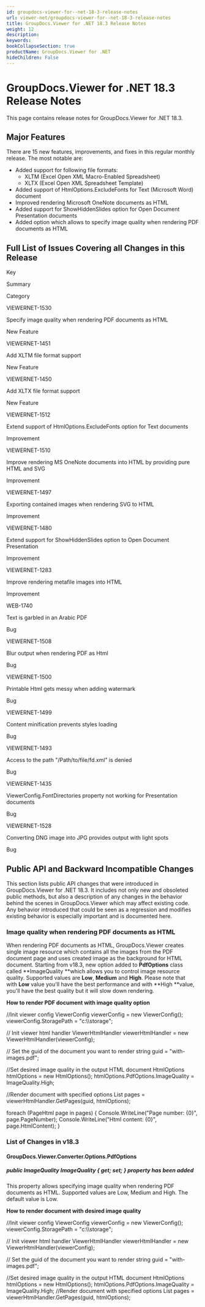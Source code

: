 ```yaml
---
id: groupdocs-viewer-for--net-18-3-release-notes
url: viewer-net/groupdocs-viewer-for--net-18-3-release-notes
title: GroupDocs.Viewer for .NET 18.3 Release Notes
weight: 12
description: 
keywords: 
bookCollapseSection: true
productName: GroupDocs.Viewer for .NET
hideChildren: False
---
```


# GroupDocs.Viewer for .NET 18.3 Release Notes


This page contains release notes for GroupDocs.Viewer for .NET 18.3.

## Major Features

There are 15 new features, improvements, and fixes in this regular monthly release. The most notable are:

*   Added support for following file formats:  
    *   XLTM (Excel Open XML Macro-Enabled Spreadsheet) 
    *   XLTX (Excel Open XML Spreadsheet Template)
*   Added support of HtmlOptions.ExcludeFonts for Text (Microsoft Word) document
*   Improved rendering Microsoft OneNote documents as HTML
*   Added support for ShowHiddenSlides option for Open Document Presentation documents
*   Added option which allows to specify image quality when rendering PDF documents as HTML

## Full List of Issues Covering all Changes in this Release

Key

Summary

Category

VIEWERNET-1530

Specify image quality when rendering PDF documents as HTML

New Feature

VIEWERNET-1451

Add XLTM file format support

New Feature

VIEWERNET-1450

Add XLTX file format support

New Feature

VIEWERNET-1512

Extend support of HtmlOptions.ExcludeFonts option for Text documents

Improvement

VIEWERNET-1510

Improve rendering MS OneNote documents into HTML by providing pure HTML and SVG

Improvement

VIEWERNET-1497

Exporting contained images when rendering SVG to HTML

Improvement

VIEWERNET-1480

Extend support for ShowHiddenSlides option to Open Document Presentation

Improvement

VIEWERNET-1283

Improve rendering metafile images into HTML

Improvement

WEB-1740

Text is garbled in an Arabic PDF

Bug

VIEWERNET-1508

Blur output when rendering PDF as Html

Bug

VIEWERNET-1500

Printable Html gets messy when adding watermark

Bug

VIEWERNET-1499

Content minification prevents styles loading

Bug

VIEWERNET-1493

Access to the path "/Path/to/file/fd.xml" is denied

Bug

VIEWERNET-1435

ViewerConfig.FontDirectories property not working for Presentation documents

Bug

VIEWERNET-1528

Converting DNG image into JPG provides output with light spots

Bug

## Public API and Backward Incompatible Changes

This section lists public API changes that were introduced in GroupDocs.Viewer for .NET 18.3. It includes not only new and obsoleted public methods, but also a description of any changes in the behavior behind the scenes in GroupDocs.Viewer which may affect existing code. Any behavior introduced that could be seen as a regression and modifies existing behavior is especially important and is documented here.

### Image quality when rendering PDF documents as HTML

When rendering PDF documents as HTML, GroupDocs.Viewer creates single image resource which contains all the images from the PDF document page and uses created image as the background for HTML document. Starting from v18.3, new option added to **PdfOptions** class called **ImageQuality **which allows you to control image resource quality. Supported values are **Low**, **Medium** and **High**. Please note that with **Low** value you'll have the best performance and with **High **value, you'll have the best quality but it will slow down rendering. 

**How to render PDF document with image quality option**

//Init viewer config
ViewerConfig viewerConfig = new ViewerConfig();
viewerConfig.StoragePath = "c:\\\\storage";
  
// Init viewer html handler
ViewerHtmlHandler viewerHtmlHandler = new ViewerHtmlHandler(viewerConfig);
  
// Set the guid of the document you want to render
string guid = "with-images.pdf";
  
//Set desired image quality in the output HTML document
HtmlOptions htmlOptions = new HtmlOptions();
htmlOptions.PdfOptions.ImageQuality = ImageQuality.High;
 
//Render document with specified options
List<PageHtml> pages = viewerHtmlHandler.GetPages(guid, htmlOptions);
  
foreach (PageHtml page in pages)
{
    Console.WriteLine("Page number: {0}", page.PageNumber);
    Console.WriteLine("Html content: {0}", page.HtmlContent);
}

### List of Changes in v18.3

#### GroupDocs.Viewer.Converter.Options.PdfOptions

##### public ImageQuality ImageQuality { get; set; } property has been added

This property allows specifying image quality when rendering PDF documents as HTML. Supported values are Low, Medium and High. The default value is Low.

**How to render document with desired image quality**

//Init viewer config
ViewerConfig viewerConfig = new ViewerConfig();
viewerConfig.StoragePath = "c:\\\\storage";
 
// Init viewer html handler
ViewerHtmlHandler viewerHtmlHandler = new ViewerHtmlHandler(viewerConfig);
 
// Set the guid of the document you want to render
string guid = "with-images.pdf";
 
//Set desired image quality in the output HTML document
HtmlOptions htmlOptions = new HtmlOptions();
htmlOptions.PdfOptions.ImageQuality = ImageQuality.High;
//Render document with specified options
List<PageHtml> pages = viewerHtmlHandler.GetPages(guid, htmlOptions);

  

